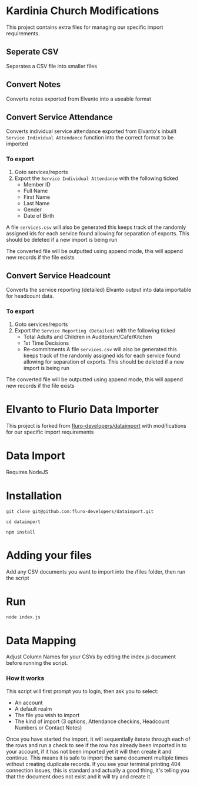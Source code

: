 # Kardinia Church Modifications
This project contains extra files for managing our specific import requirements.

## Seperate CSV
Separates a CSV file into smaller files

## Convert Notes
Converts notes exported from Elvanto into a useable format

## Convert Service Attendance
Converts individual service attendance exported from Elvanto's inbuilt ```Service Individual Attendance``` function into the correct format to be imported
### To export
1. Goto services/reports
2. Export the ```Service Individual Attendance``` with the following ticked
    * Member ID
    * Full Name
    * First Name
    * Last Name
    * Gender
    * Date of Birth

A file ```services.csv``` will also be generated this keeps track of the randomly assigned ids for each service found allowing for separation of exports. This should be deleted if a new import is being run

The converted file will be outputted using append mode, this will append new records if the file exists

## Convert Service Headcount
Converts the service reporting (detailed) Elvanto output into data importable for headcount data.

### To export
1. Goto services/reports
2. Export the ```Service Reporting (Detailed)``` with the following ticked
    * Total Adults and Children in Auditorium/Cafe/Kitchen
    * 1st Time Decisions
    * Re-commitments
A file ```services.csv``` will also be generated this keeps track of the randomly assigned ids for each service found allowing for separation of exports. This should be deleted if a new import is being run

The converted file will be outputted using append mode, this will append new records if the file exists

# Elvanto to Flurio Data Importer
This project is forked from [fluro-developers/dataimport](https://github.com/fluro-developers/dataimport) with modifications for our specific import requirements

# Data Import 
Requires NodeJS 

# Installation

```
git clone git@github.com:fluro-developers/dataimport.git
```
```
cd dataimport
```
```
npm install

```


# Adding your files
Add any CSV documents you want to import into the /files folder, then run the script

# Run
```
node index.js
```


# Data Mapping
Adjust Column Names for your CSVs by editing the index.js document before running the script.

### How it works
This script will first prompt you to login, then ask you to select:
- An account
- A default realm
- The file you wish to import
- The kind of import (3 options, Attendance checkins, Headcount Numbers or Contact Notes)

Once you have started the import, it will sequentially iterate through each of the rows and run a check to see if the row has already been imported in to your account,
if it has not been imported yet it will then create it and continue. This means it is safe to import the same document multiple times without creating duplicate records.
If you see your terminal printing 404 connection issues, this is standard and actually a good thing, it's telling you that the document does not exist and it will try and create it
